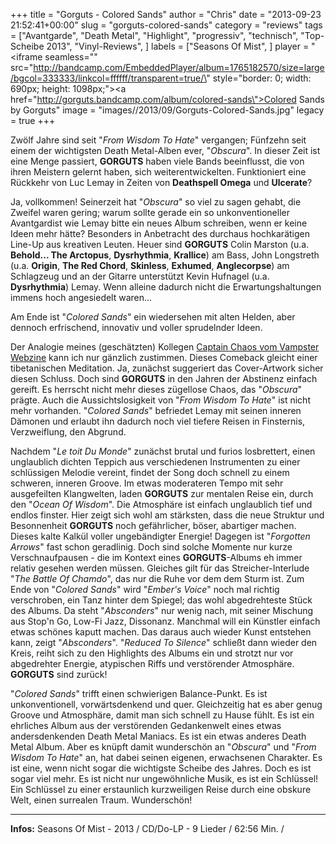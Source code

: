 +++
title = "Gorguts - Colored Sands"
author = "Chris"
date = "2013-09-23 21:52:41+00:00"
slug = "gorguts-colored-sands"
category = "reviews"
tags = ["Avantgarde", "Death Metal", "Highlight", "progressiv", "technisch", "Top-Scheibe 2013", "Vinyl-Reviews", ]
labels = ["Seasons Of Mist", ]
player = "<iframe seamless=\"\" src=\"http://bandcamp.com/EmbeddedPlayer/album=1765182570/size=large/bgcol=333333/linkcol=ffffff/transparent=true/\" style=\"border: 0; width: 690px; height: 1098px;\"><a href=\"http://gorguts.bandcamp.com/album/colored-sands\">Colored Sands by Gorguts</a></iframe>"
image = "images//2013/09/Gorguts-Colored-Sands.jpg"
legacy = true
+++


Zwölf Jahre sind seit "_From Wisdom To Hate_" vergangen; Fünfzehn seit einem der wichtigsten Death Metal-Alben ever, "_Obscura_". In dieser Zeit ist eine Menge passiert, **GORGUTS** haben viele Bands beeinflusst, die von ihren Meistern gelernt haben, sich weiterentwickelten. Funktioniert eine Rückkehr von Luc Lemay in Zeiten von **Deathspell Omega** und **Ulcerate**?

Ja, vollkommen! Seinerzeit hat "_Obscura_" so viel zu sagen gehabt, die Zweifel waren gering; warum sollte gerade ein so unkonventioneller Avantgardist wie Lemay bitte ein neues Album schreiben, wenn er keine Ideen mehr hätte? Besonders in Anbetracht des durchaus hochkarätigen Line-Up aus kreativen Leuten. Heuer sind **GORGUTS** Colin Marston (u.a. **Behold... The Arctopus**, **Dysrhythmia**, **Krallice**) am Bass, John Longstreth (u.a. **Origin**, **The Red Chord**, **Skinless**, **Exhumed**, **Anglecorpse**) am Schlagzeug und an der Gitarre unterstützt Kevin Hufnagel (u.a. **Dysrhythmia**) Lemay. Wenn alleine dadurch nicht die Erwartungshaltungen immens hoch angesiedelt waren...

Am Ende ist "_Colored Sands_" ein wiedersehen mit alten Helden, aber dennoch erfrischend, innovativ und voller sprudelnder Ideen.

Der Analogie meines (geschätzten) Kollegen <a href="http://vampster.com/artikel/show/44842_GORGUTS-Colored-Sands_CD-Review_.html">Captain Chaos vom Vampster Webzine</a> kann ich nur gänzlich zustimmen. Dieses Comeback gleicht einer tibetanischen Meditation. Ja, zunächst suggeriert das Cover-Artwork sicher diesen Schluss. Doch sind **GORGUTS** in den Jahren der Abstinenz einfach gereift. Es herrscht nicht mehr dieses zügellose Chaos, das "_Obscura_" prägte. Auch die Aussichtslosigkeit von "_From Wisdom To Hate_" ist nicht mehr vorhanden. "_Colored Sands_" befriedet Lemay mit seinen inneren Dämonen und erlaubt ihn dadurch noch viel tiefere Reisen in Finsternis, Verzweiflung, den Abgrund.

Nachdem "_Le toit Du Monde_" zunächst brutal und furios losbrettert, einen unglaublich dichten Teppich aus verschiedenen Instrumenten zu einer schlüssigen Melodie vereint, findet der Song doch schnell zu einem schweren, inneren Groove. Im etwas moderateren Tempo mit sehr ausgefeilten Klangwelten, laden **GORGUTS** zur mentalen Reise ein, durch den "_Ocean Of Wisdom_". Die Atmosphäre ist einfach unglaublich tief und endlos finster. Hier zeigt sich wohl am stärksten, dass die neue Struktur und Besonnenheit **GORGUTS** noch gefährlicher, böser, abartiger machen. Dieses kalte Kalkül voller ungebändigter Energie!
Dagegen ist "_Forgotten Arrows_" fast schon geradlinig. Doch sind solche Momente nur kurze Verschnaufpausen - die im Kontext eines **GORGUTS**-Albums eh immer relativ gesehen werden müssen. Gleiches gilt für das Streicher-Interlude "_The Battle Of Chamdo_", das nur die Ruhe vor dem dem Sturm ist. Zum Ende von "_Colored Sands_" wird "_Ember's Voice_" noch mal richtig verschroben, ein Tanz hinter dem Spiegel; das wohl abgedrehteste Stück des Albums. Da steht "_Absconders_" nur wenig nach, mit seiner Mischung aus Stop'n Go, Low-Fi Jazz, Dissonanz. Manchmal will ein Künstler einfach etwas schönes kaputt machen. Das daraus auch wieder Kunst entstehen kann, zeigt "_Absconders_".
"_Reduced To Silence_" schließt dann wieder den Kreis, reiht sich zu den Highlights des Albums ein und strotzt nur vor abgedrehter Energie, atypischen Riffs und verstörender Atmosphäre. **GORGUTS** sind zurück!

"_Colored Sands_" trifft einen schwierigen Balance-Punkt. Es ist unkonventionell, vorwärtsdenkend und quer. Gleichzeitig hat es aber genug Groove und Atmosphäre, damit man sich schnell zu Hause fühlt. Es ist ein ehrliches Album aus der verstörenden Gedankenwelt eines etwas andersdenkenden Death Metal Maniacs. Es ist ein etwas anderes Death Metal Album. Aber es knüpft damit wunderschön an "_Obscura_" und "_From Wisdom To Hate_" an, hat dabei seinen eigenen, erwachsenen Charakter. Es ist eine, wenn nicht sogar die wichtigste Scheibe des Jahres. Doch es ist sogar viel mehr. Es ist nicht nur ungewöhnliche Musik, es ist ein Schlüssel! Ein Schlüssel zu einer erstaunlich kurzweiligen Reise durch eine obskure Welt, einen surrealen Traum. Wunderschön!





---
**Infos:**
Seasons Of Mist - 2013 / 
CD/Do-LP - 9 Lieder / 62:56 Min. / 
